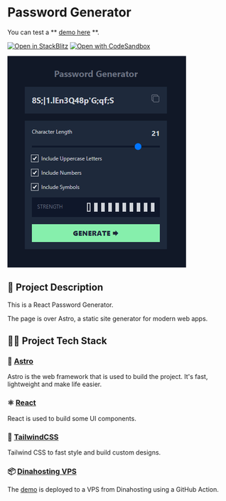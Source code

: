 # Password Generator

You can test a ** [demo here](https://password-generator.dpuentel.com/) **.


[![Open in StackBlitz](https://developer.stackblitz.com/img/open_in_stackblitz.svg)](https://stackblitz.com/github/dpuentel/password-generator/tree/main)
[![Open with CodeSandbox](https://assets.codesandbox.io/github/button-edit-lime.svg)](https://codesandbox.io/s/github/dpuentel/password-generator/tree/main)

![Preview](images/site-preview.png)

## 🚀 Project Description

This is a React Password Generator.

The page is over Astro, a static site generator for modern web apps.

## 🧑‍💻 Project Tech Stack

### 🚀 [Astro](https://astro.build/)

Astro is the web framework that is used to build the project. It's fast, lightweight and make life easier.

### ⚛️ [React](https://reactjs.org/)

React is used to build some UI components.

### 🎨 [TailwindCSS](https://tailwindcss.com/)

Tailwind CSS to fast style and build custom designs.

### 📦 [Dinahosting VPS](https://www.dinahosting.com/)

The [demo](https://password-generator.dpuentel.com/) is deployed to a VPS from Dinahosting using a GitHub Action.

